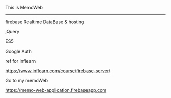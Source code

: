 This is MemoWeb

------

firebase Realtime DataBase & hosting

jQuery

ES5

Google Auth

ref for Inflearn

https://www.inflearn.com/course/firebase-server/


Go to my memoWeb

https://memo-web-application.firebaseapp.com

